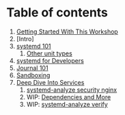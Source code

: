 # Table of contents


1. [Getting Started With This Workshop](GETTING_STARTED/README.md)
2. [Intro]
3. [systemd 101](SYSTEMD_101/README.md)
   1. [Other unit types](SYSTEMD_101/other-units-types.md)
4. [systemd for Developers](SYSTEMD_FOR_DEVELOPERS/README.md)
5. [Journal 101](JOURNAL_101/README.md)
6. [Sandboxing](SANDBOXING/README.md)
7. [Deep Dive Into Services](SERVICES/README.md)
   1. [systemd-analyze security nginx](SERVICES/systemd-analyze-nginx.md)
   2. WIP: [Dependencies and More](SERVICES/dependencies.md)
   3. WIP: [systemd-analyze verify](SERVICES/systemd-analyze-verify.md)
